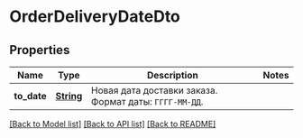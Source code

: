 # OrderDeliveryDateDto

## Properties

Name | Type | Description | Notes
------------ | ------------- | ------------- | -------------
**to_date** | [**String**](string.md) | Новая дата доставки заказа.  Формат даты: `ГГГГ-ММ-ДД`.  | 

[[Back to Model list]](../README.md#documentation-for-models) [[Back to API list]](../README.md#documentation-for-api-endpoints) [[Back to README]](../README.md)


